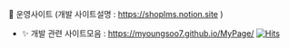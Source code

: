 🌱 운영사이트 (개발 사이트설명 : https://shoplms.notion.site )
- ✨ 개발 관련 사이트모음 : https://myoungsoo7.github.io/MyPage/ [![Hits](https://hits.seeyoufarm.com/api/count/incr/badge.svg?url=https%3A%2F%2Fgithub.com%2FMyoungSoo7&count_bg=%2379C83D&title_bg=%23555555&icon=&icon_color=%23E7E7E7&title=hits&edge_flat=false)](https://hits.seeyoufarm.com)<br> 
 
 
<!--
- 📫 네이버 쇼핑 : http://www.lmshi.shop:8083 
- 😄 근처 약국찾기 : http://www.lmshi.shop:8081 <br>
- ⚡ 크롤링/맛집/사전 : http://www.lmshi.shop:5000  <br>
- 🔭 모니터링 : https://myoungsoo7.github.io/monitory/<br> 
- ✨ 맛집 검색(CI/CD) : http://lb-food-prod-234826311.ap-northeast-2.elb.amazonaws.com/


 [![Hits](https://hits.seeyoufarm.com/api/count/incr/badge.svg?url=https%3A%2F%2Fgithub.com%2FMyoungSoo7&count_bg=%2379C83D&title_bg=%23555555&icon=&icon_color=%23E7E7E7&title=hits&edge_flat=false)](https://hits.seeyoufarm.com)<br> 


💬 사이트설명 : https://shoplms.notion.site  
![Top Langs](https://github-readme-stats.vercel.app/api/top-langs/?username=MyoungSoo7&layout=compact&theme=dark)
 [![Solved.ac Profile](http://mazassumnida.wtf/api/generate_badge?boj=iamipro)](https://solved.ac/iamipro)
![Top Langs](https://github-readme-stats.vercel.app/api/top-langs/?username=MyoungSoo7&layout=compact&theme=dark)

[![Solved.ac Profile](http://mazassumnida.wtf/api/generate_badge?boj=iamipro)](https://solved.ac/iamipro)
**MyoungSoo7/MyoungSoo7** is a ✨ _special_ ✨ repository because its `README.md` (this file) appears on your GitHub profile.
![MyoungSoo7 GitHub stats](https://github-readme-stats.vercel.app/api?username=MyoungSoo7&show_icons=true&theme=dark) <br>   
Here are some ideas to get you started:
<img src="https://img.shields.io/badge/java-007396?style=for-the-badge&logo=java&logoColor=white">
<img src="https://img.shields.io/badge/spring-6DB33F?style=for-the-badge&logo=spring&logoColor=white">
<img src="https://img.shields.io/badge/mysql-4479A1?style=for-the-badge&logo=mysql&logoColor=white">
<img src="https://img.shields.io/badge/springboot-6DB33F?style=for-the-badge&logo=springboot&logoColor=white"><br>

<img src="https://img.shields.io/badge/java-007396?style=for-the-badge&logo=java&logoColor=white">
<img src="https://img.shields.io/badge/spring-6DB33F?style=for-the-badge&logo=spring&logoColor=white">
<img src="https://img.shields.io/badge/springboot-6DB33F?style=for-the-badge&logo=springboot&logoColor=white"><br>

- 🔭 I’m currently working on ...
- 🌱 I’m currently learning ...
- 👯 I’m looking to collaborate on ...
- 🤔 I’m looking for help with ...
- 💬 Ask me about ...
- 📫 How to reach me: ...
- 😄 Pronouns: ...
- ⚡ Fun fact: ...
-->
